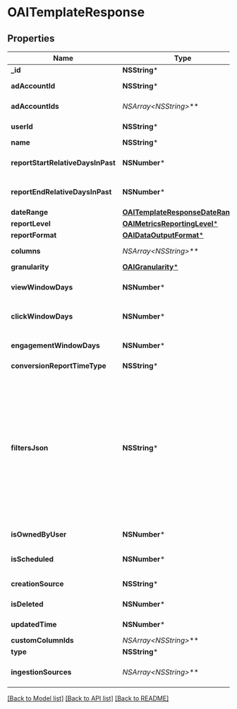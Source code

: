 # OAITemplateResponse

## Properties
Name | Type | Description | Notes
------------ | ------------- | ------------- | -------------
**_id** | **NSString*** | Template ID | [optional] 
**adAccountId** | **NSString*** | ID of the Ad Account that owns the template | [optional] 
**adAccountIds** | **NSArray&lt;NSString*&gt;*** | IDs of the Ad Accounts that have access to this template | [optional] 
**userId** | **NSString*** | ID of the user who created the template | [optional] 
**name** | **NSString*** | Template Name | [optional] 
**reportStartRelativeDaysInPast** | **NSNumber*** | The number of days prior to the day the report will be delivered at which the report will start | [optional] 
**reportEndRelativeDaysInPast** | **NSNumber*** | The number of days prior to the day the report will be delivered at which the report will end | [optional] 
**dateRange** | [**OAITemplateResponseDateRange***](OAITemplateResponseDateRange.md) |  | [optional] 
**reportLevel** | [**OAIMetricsReportingLevel***](OAIMetricsReportingLevel.md) |  | [optional] 
**reportFormat** | [**OAIDataOutputFormat***](OAIDataOutputFormat.md) |  | [optional] 
**columns** | **NSArray&lt;NSString*&gt;*** | A list of columns to be included in the report | [optional] 
**granularity** | [**OAIGranularity***](OAIGranularity.md) |  | [optional] 
**viewWindowDays** | **NSNumber*** | The length of the sliding window over which view conversions will be attributed | [optional] 
**clickWindowDays** | **NSNumber*** | The length of the sliding window over which click conversions will be attributed | [optional] 
**engagementWindowDays** | **NSNumber*** | The length of the sliding window over which engagement conversions will be attributed | [optional] 
**conversionReportTimeType** | **NSString*** | Conversion report time type | [optional] 
**filtersJson** | **NSString*** | A JSON representation of any filters to be applied before returning report data. Each filter object should contain all of the following fields:&lt;br&gt; \&quot;field\&quot;: The column name&lt;br&gt; \&quot;operator\&quot;: The operator. Allowed operators: [\&quot;&#x3D;\&quot;, \&quot;!&#x3D;\&quot;, \&quot;in\&quot;, \&quot;not_in\&quot;, \&quot;~\&quot;, \&quot;&gt;\&quot;, \&quot;&lt;\&quot;, \&quot;contains_substring\&quot;]&lt;br&gt; \&quot;value\&quot;: A single value or a list of values | [optional] 
**isOwnedByUser** | **NSNumber*** | A boolean value that indicates if the user owns the template | [optional] 
**isScheduled** | **NSNumber*** | A boolean value that indicates if this template has been used to create a scheduled report | [optional] 
**creationSource** | **NSString*** | The surface used to create this template | [optional] 
**isDeleted** | **NSNumber*** | A boolean that indicates if the template has been deleted | [optional] 
**updatedTime** | **NSNumber*** | Time of last update in seconds since Unix epoch | [optional] 
**customColumnIds** | **NSArray&lt;NSString*&gt;*** | A list of custom column IDs | [optional] 
**type** | **NSString*** | Reporting template type | [optional] 
**ingestionSources** | **NSArray&lt;NSString*&gt;*** | The filter on the conversion ingestion source method for conversion metrics | [optional] 

[[Back to Model list]](../README.md#documentation-for-models) [[Back to API list]](../README.md#documentation-for-api-endpoints) [[Back to README]](../README.md)


